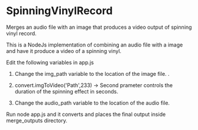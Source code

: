 # SpinningVinylRecord
Merges an audio file with an image that produces a video output of spinning vinyl record.

This is a NodeJs implementation of combining an audio file with a image and have it produce a video of a spinning vinyl. 

Edit the following variables in app.js

1. Change the img_path variable to the location of the image file.
.
2. convert.imgToVideo('Path',233) -> Second prameter controls the duration of the spinning effect in seconds.

3. Change the audio_path variable to the location of the audio file. 

Run node app.js and it converts and places the final output inside merge_outputs directory. 
